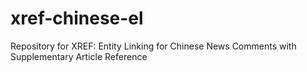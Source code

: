 # xref-chinese-el
Repository for XREF: Entity Linking for Chinese News Comments with Supplementary Article Reference
